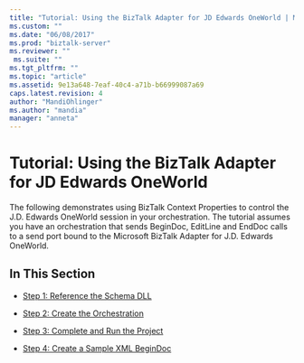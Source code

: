 ```yaml
---
title: "Tutorial: Using the BizTalk Adapter for JD Edwards OneWorld | Microsoft Docs"
ms.custom: ""
ms.date: "06/08/2017"
ms.prod: "biztalk-server"
ms.reviewer: ""
 ms.suite: ""
ms.tgt_pltfrm: ""
ms.topic: "article"
ms.assetid: 9e13a648-7eaf-40c4-a71b-b66999087a69
caps.latest.revision: 4
author: "MandiOhlinger"
ms.author: "mandia"
manager: "anneta"
---
```

# Tutorial: Using the BizTalk Adapter for JD Edwards OneWorld
The following demonstrates using BizTalk Context Properties to control the J.D. Edwards OneWorld session in your orchestration. The tutorial assumes you have an orchestration that sends BeginDoc, EditLine and EndDoc calls to a send port bound to the Microsoft BizTalk Adapter for J.D. Edwards OneWorld.  
  
## In This Section  
  
-   [Step 1: Reference the Schema DLL](../core/step-1-reference-the-schema-dll2.md)  
  
-   [Step 2: Create the Orchestration](../core/step-2-create-the-orchestration1.md)  
  
-   [Step 3: Complete and Run the Project](../core/step-3-complete-and-run-the-project2.md)  
  
-   [Step 4: Create a Sample XML BeginDoc](../core/step-4-create-a-sample-xml-begindoc1.md)